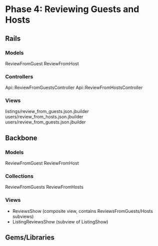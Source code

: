 # Phase 4: Reviewing Guests and Hosts

## Rails
### Models
ReviewFromGuest
ReviewFromHost

### Controllers
Api::ReviewFromGuestsController
Api::ReviewFromHostsController

### Views
listings/review_from_guests.json.jbuilder
users/review_from_hosts.json.jbuilder
users/review_from_guests.json.jbuilder

## Backbone
### Models
ReviewFromGuest
ReviewFromHost

### Collections
ReviewFromGuests
ReviewFromHosts

### Views
* ReviewsShow (composite view, contains ReviewsFromGuests/Hosts subviews)
* ListingReviewsShow (subview of ListingShow)

## Gems/Libraries
